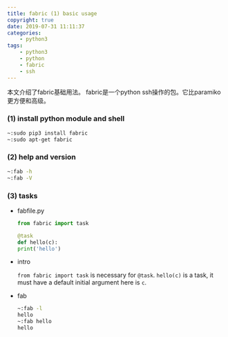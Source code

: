```yaml
---
title: fabric (1) basic usage
copyright: true
date: 2019-07-31 11:11:37
categories:
    - python3
tags:
    - python3
    - python
    - fabric
    - ssh
---
```

本文介绍了fabric基础用法。
fabric是一个python ssh操作的包。它比paramiko更方便和高级。

<!-- more -->

### (1) install python module and shell

```bash
~:sudo pip3 install fabric
~:sudo apt-get fabric
```

### (2) help and version

```bash
~:fab -h
~:fab -V
```

### (3) tasks

+ fabfile.py

    ```python
    from fabric import task

    @task
    def hello(c):
    print('hello')
    ```

+ intro

    `from fabric import task` is necessary for `@task`.
    `hello(c)` is a task, it must have a default initial argument here is `c`.

+ fab

    ```bash
    ~:fab -l
    hello
    ~:fab hello
    hello
    ```

